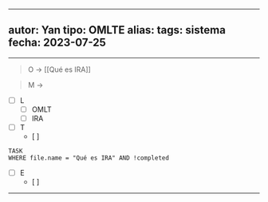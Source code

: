 
---
autor: Yan
tipo: OMLTE
alias:
tags: sistema
fecha: 2023-07-25
---

- - -

> O -> [[Qué es IRA]]

> M -> 

- [ ] L
	- [ ] OMLT
	- [ ] IRA

- [ ] T
	- [ ] 
```dataview
TASK
WHERE file.name = "Qué es IRA" AND !completed
```
- [ ] E
	- [ ] 
- - -